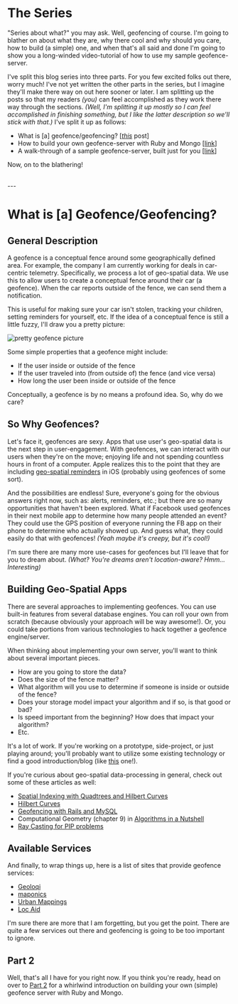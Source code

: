 # The Series
"Series about what?" you may ask. Well, geofencing of course. I'm going to
blather on about what they are, why there cool and why should you care,
how to build (a simple) one, and when that's all said and done I'm going
to show you a long-winded video-tutorial of how to use my sample 
geofence-server.

I've split this blog series into three parts. For you few excited folks out
there, worry much! I've not yet written the other parts in the series, but
I imagine they'll make there way on out here sooner or later. 
I am splitting up the posts so that my readers
_(you)_ can feel accomplished as they work there way through the sections.
_(Well, I'm splitting it up mostly so I can feel accomplished in finishing
something, but I like the latter description so we'll stick with that.)_
I've split it up as follows:

- What is \[a] geofence/geofencing? \[[_this_][1] post]
- How to build your own geofence-server with Ruby and Mongo \[[link][2]]
- A walk-through of a sample geofence-server, built just for you \[[link][3]]

Now, on to the blathering!

<br />
---
<br />

# What is \[a] Geofence/Geofencing?
## General Description
A geofence is a conceptual fence around some geographically defined area. For
example, the company I am currently working for deals in car-centric telemetry.
Specifically, we process a lot of geo-spatial data. We use this to allow users
to create a conceptual fence around their car (a geofence). When the car
reports outside of the fence, we can send them a notification. 

This is useful for making sure your car isn't stolen, tracking your children,
setting reminders for yourself, etc. If the idea of a conceptual fence is
still a little fuzzy, I'll draw you a pretty picture:

![pretty geofence picture][4]

Some simple properties that a geofence might include:

- If the user inside or outside of the fence
- If the user traveled into (from outside of) the fence (and vice versa)
- How long the user been inside or outside of the fence

Conceptually, a geofence is by no means a profound idea. So, why do we care?



## So Why Geofences?
Let's face it, geofences are sexy. Apps that use user's geo-spatial data
is the next step in user-engagement. With geofences, we can interact with
our users when they're on the move; enjoying life and not spending countless
hours in front of a computer. Apple realizes this to the point that they are
including [geo-spatial reminders][10] in iOS (probably using geofences of some
sort). 

And the possibilities are endless! Sure, everyone's going for the obvious
answers right now, such as: alerts, reminders, etc.; but there are so many
opportunities that haven't been explored. What if Facebook used geofences
in their next mobile app to determine how many people attended an event?
They could use the GPS position of everyone running the FB app on their
phone to determine who actually showed up. And guess what, they could easily
do that with geofences! _(Yeah maybe it's creepy, but it's cool!)_

I'm sure there are many more use-cases for geofences but I'll leave that
for you to dream about. _(What? You're dreams aren't location-aware? Hmm...
Interesting)_


## Building Geo-Spatial Apps
There are several approaches to implementing geofences. You can use built-in
features from several database engines. You can roll your own from scratch
(because obviously your approach will be way awesome!). Or, you could take
portions from various technologies to hack together a geofence engine/server.

When thinking about implementing your own server, you'll want to
think about several important pieces. 

- How are you going to store the data?
- Does the size of the fence matter?
- What algorithm will you use to determine if someone is inside or outside of
the fence?
- Does your storage model impact your algorithm and if so, is that
good or bad?
- Is speed important from the beginning? How does that impact your
algorithm?
- Etc.

It's a lot of work. If you're working on a prototype, side-project, or
just playing around; you'll probably want to utilize some existing
technology or find a good introduction/blog (like [this][1] one!).


If you're curious about geo-spatial data-processing in general, 
check out some of these articles as well:

- [Spatial Indexing with Quadtrees and Hilbert Curves][5]
- [Hilbert Curves][6]
- [Geofencing with Rails and MySQL][7]
- Computational Geometry (chapter 9) in [Algorithms in a Nutshell][8]
- [Ray Casting for PIP problems][9]

## Available Services
And finally, to wrap things up, here is a list of sites that provide
geofence services:

- [Geoloqi](https://geoloqi.com/)
- [maponics](http://www.maponics.com/trial-predefined-geofences-today/)
- [Urban Mappings](http://www.urbanmapping.com/content/data-and-services)
- [Loc Aid](http://www.loc-aid.com/)

I'm sure there are more that I am forgetting, but you get the point. There
are quite a few services out there and geofencing is going to be too
important to ignore.

## Part 2
Well, that's all I have for you right now. If you think you're ready, head
on over to [Part 2][2] for a whirlwind introduction on building your own
(simple) geofence server with Ruby and Mongo. 




  [1]: #
  [2]: /log/2012/09/10/Geofencing--Part-2.md
  [3]: /log/2012/09/10/Geofencing--Part-3.md
  [4]: /blog-files/geofence/fence_on_map.png
  [5]: http://blog.notdot.net/2009/11/Damn-Cool-Algorithms-Spatial-indexing-with-Quadtrees-and-Hilbert-Curves
  [6]: http://en.wikipedia.org/wiki/Hilbert_curve
  [7]: http://launchany.com/geofencing-with-ruby-on-rails-and-mysql/
  [8]: http://www.amazon.com/Algorithms-Nutshell-Dektop-Reference-OReilly/dp/059651624X
  [9]: http://en.wikipedia.org/wiki/Point_in_polygon#Ray_casting_algorithm
  [10]: http://www.macworld.com/article/1160435/ios5_reminders.html
